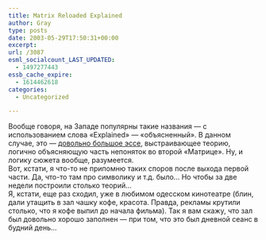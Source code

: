 ```yaml
---
title: Matrix Reloaded Explained
author: Gray
type: posts
date: 2003-05-29T17:50:31+00:00
excerpt:
url: /3087
esml_socialcount_LAST_UPDATED:
  - 1497277443
essb_cache_expire:
  - 1614462618
categories:
  - Uncategorized

---
```








Вообще говоря, на Западе популярны такие названия &#8212; с использованием слова &#171;Explained&#187; &#8212; &#171;объясненный&#187;. В данном случае, это &#8212; <a href="http://webpages.charter.net/btakle/matrix_reloaded.html" target="_blank">довольно большое эссе</a>, выстраивающее теорию, логично объясняющую часть непоняток во второй &#171;Матрице&#187;. Ну, и логику сюжета вообще, разумеется.  
Вот, кстати, я что-то не припомню таких споров после выхода первой части. Да, что-то там про символику и т.д. было&#8230; Но чтобы за две недели построили столько теорий&#8230;  
Я, кстати, еще раз сходил, уже в любимом одесском кинотеатре (блин, дали утащить в зал чашку кофе, красота. Правда, рекламы крутили столько, что я кофе выпил до начала фильма). Так я вам скажу, что зал был довольно хорошо заполнен &#8212; при том, что это был дневной сеанс в будний день&#8230;